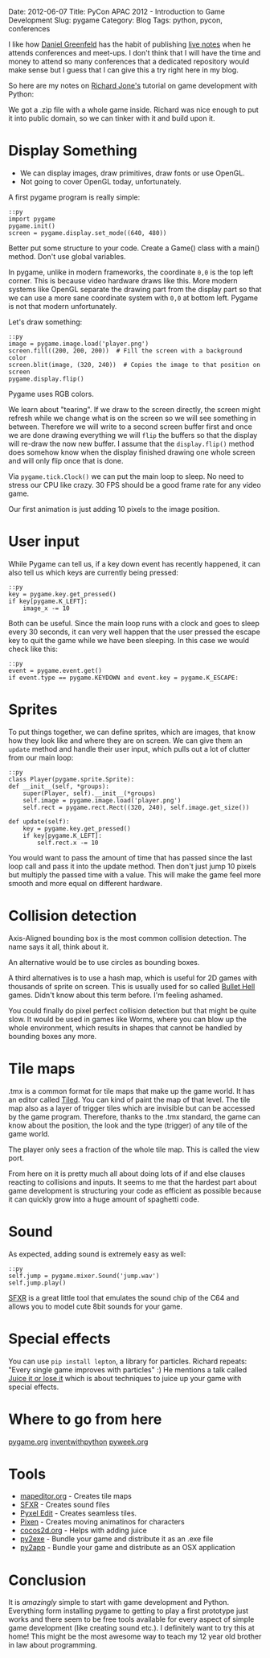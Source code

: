 Date: 2012-06-07
Title: PyCon APAC 2012 - Introduction to Game Development
Slug: pygame
Category: Blog
Tags: python, pycon, conferences

I like how [Daniel Greenfeld](https://twitter.com/pydanny) has the habit of
publishing [live notes](http://pydanny-event-notes.readthedocs.org/en/latest/index.html)
when he attends conferences and meet-ups. I don't think that I will have the
time and money to attend so many conferences that a dedicated repository would
make sense but I guess that I can give this a try right here in my blog.

So here are my notes on [Richard Jone's](https://plus.google.com/100267502615190755251/posts)
tutorial on game development with Python:

We got a .zip file with a whole game inside. Richard was nice enough to put it
into public domain, so we can tinker with it and build upon it.

# Display Something

* We can display images, draw primitives, draw fonts or use OpenGL.
* Not going to cover OpenGL today, unfortunately.

A first pygame program is really simple:

    ::py
    import pygame
    pygame.init()
    screen = pygame.display.set_mode((640, 480))


Better put some structure to your code. Create a Game() class with a main()
method. Don't use global variables.

In pygame, unlike in modern frameworks, the coordinate ``0,0`` is the top left
corner. This is because video hardware draws like this. More modern systems
like OpenGL separate the drawing part from the display part so that we can use
a more sane coordinate system with ``0,0`` at bottom left. Pygame is not that
modern unfortunately.

Let's draw something:

    ::py
    image = pygame.image.load('player.png')
    screen.fill((200, 200, 200))  # Fill the screen with a background color
    screen.blit(image, (320, 240))  # Copies the image to that position on screen
    pygame.display.flip()

Pygame uses RGB colors.

We learn about "tearing". If we draw to the screen directly, the screen might
refresh while we change what is on the screen so we will see something in
between. Therefore we will write to a second screen buffer first and once we
are done drawing everything we will `flip` the buffers so that the display will
re-draw the now new buffer. I assume that the ``display.flip()`` method does
somehow know when the display finished drawing one whole screen and will only
flip once that is done.

Via ``pygame.tick.Clock()`` we can put the main loop to sleep. No need to
stress our CPU like crazy. 30 FPS should be a good frame rate for any video
game.

Our first animation is just adding 10 pixels to the image position.

# User input

While Pygame can tell us, if a key down event has recently happened, it can
also tell us which keys are currently being pressed:

    ::py
    key = pygame.key.get_pressed()
    if key[pygame.K_LEFT]:
        image_x -= 10

Both can be useful. Since the main loop runs with a clock and goes to sleep
every 30 seconds, it can very well happen that the user pressed the escape key
to quit the game while we have been sleeping. In this case we would check like
this:

    ::py
    event = pygame.event.get()
    if event.type == pygame.KEYDOWN and event.key = pygame.K_ESCAPE:

# Sprites

To put things together, we can define sprites, which are images, that know how
they look like and where they are on screen. We can give them an ``update``
method and handle their user input, which pulls out a lot of clutter from our
main loop:

    ::py
    class Player(pygame.sprite.Sprite):
    def __init__(self, *groups):
        super(Player, self).__init__(*groups)
        self.image = pygame.image.load('player.png')
        self.rect = pygame.rect.Rect((320, 240), self.image.get_size())

    def update(self):
        key = pygame.key.get_pressed()
        if key[pygame.K_LEFT]:
            self.rect.x -= 10

You would want to pass the amount of time that has passed since the last loop
call and pass it into the update method. Then don't just jump 10 pixels but
multiply the passed time with a value. This will make the game feel more smooth
and more equal on different hardware.

# Collision detection

Axis-Aligned bounding box is the most common collision detection. The name says
it all, think about it.

An alternative would be to use circles as bounding boxes.

A third alternatives is to use a hash map, which is useful for 2D games with
thousands of sprite on screen. This is usually used for so called [Bullet
Hell](https://en.wikipedia.org/wiki/Bullet_hell#Bullet_hell) games. Didn't know
about this term before. I'm feeling ashamed.

You could finally do pixel perfect collision detection but that might be quite
slow. It would be used in games like Worms, where you can blow up the whole
environment, which results in shapes that cannot be handled by bounding boxes
any more.

# Tile maps

.tmx is a common format for tile maps that make up the game world.  It has an
editor called [Tiled](http://mapeditor.org). You can kind of paint the map of
that level. The tile map also as a layer of trigger tiles which are invisible
but can be accessed by the game program. Therefore, thanks to the .tmx
standard, the game can know about the position, the look and the type (trigger)
of any tile of the game world.

The player only sees a fraction of the whole tile map. This is called the view
port.

From here on it is pretty much all about doing lots of if and else clauses
reacting to collisions and inputs. It seems to me that the hardest part about
game development is structuring your code as efficient as possible because it
can quickly grow into a huge amount of spaghetti code.

# Sound

As expected, adding sound is extremely easy as well:

    ::py
    self.jump = pygame.mixer.Sound('jump.wav')
    self.jump.play()

[SFXR](https://code.google.com/p/sfxr/) is a great little tool that emulates
the sound chip of the C64 and allows you to model cute 8bit sounds for your
game.

# Special effects

You can use ``pip install lepton``, a library for particles. Richard repeats:
"Every single game improves with particles" :) He mentions a talk called
[Juice it or lose it](https://www.youtube.com/watch?v=Fy0aCDmgnxg) which is
about techniques to juice up your game with special effects.

# Where to go from here

[pygame.org](http://pygame.org)
[inventwithpython](http://inventwithpython.com)
[pyweek.org](http://pyweek.org)

# Tools

* [mapeditor.org](http://mapeditor.org) - Creates tile maps
* [SFXR](https://code.google.com/p/sfxr/) - Creates sound files
* [Pyxel Edit](http://danikgames.com/stuff/pyxeledit/) - Creates seamless
  tiles.
* [Pixen](http://pixenapp.com/) - Creates moving animatinos for characters
* [cocos2d.org](http://cocos2d.org/doc.html) - Helps with adding juice
* [py2exe](http://www.py2exe.org/) - Bundle your game and distribute it as an
  .exe file
* [py2app](http://svn.pythonmac.org/py2app) - Bundle your game and distribute
  as an OSX application

# Conclusion

It is _amazingly_ simple to start with game development and Python. Everything
form installing pygame to getting to play a first prototype just works and
there seem to be free tools available for every aspect of simple game
development (like creating sound etc.). I definitely want to try this at home!
This might be the most awesome way to teach my 12 year old brother in law about
programming.
